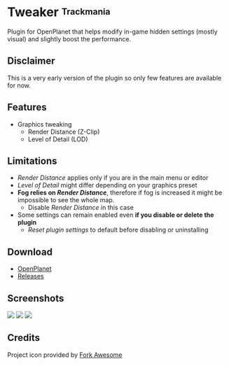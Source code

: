 # Tweaker <sup><sub>Trackmania</sub></sup>
Plugin for OpenPlanet that helps modify in-game hidden settings (mostly visual) and slightly boost the performance.

## Disclaimer
This is a very early version of the plugin so only few features are available for now.

## Features

* Graphics tweaking
    * Render Distance (Z-Clip)
    * Level of Detail (LOD)

## Limitations
* *Render Distance* applies only if you are in the main menu or editor
* *Level of Detail* might differ depending on your graphics preset
* **Fog relies on _Render Distance_**, therefore if fog is increased it might be impossible to see the whole map.
    * Disable *Render Distance* in this case
* Some settings can remain enabled even **if you disable or delete the plugin**
    * *Reset plugin settings* to default before disabling or uninstalling

## Download
* [OpenPlanet](https://openplanet.nl/files/126)
* [Releases](https://gitlab.com/fentras-labs/openplanet/tweaker/-/releases)

## Screenshots

![](_git/1.png)
![](_git/2.png)
![](_git/3.png)

## Credits

Project icon provided by [Fork Awesome](https://forkaweso.me/)
